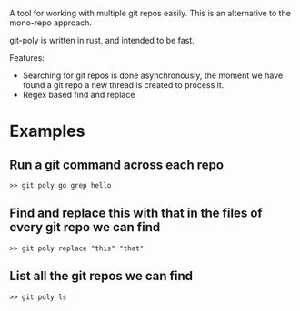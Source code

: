 A tool for working with multiple git repos easily.
This is an alternative to the mono-repo approach.

git-poly is written in rust, and intended to be fast.

Features:
- Searching for git repos is done asynchronously, the moment we have found a git
  repo a new thread is created to process it.
- Regex based find and replace


# Examples
## Run a git command across each repo
```
>> git poly go grep hello
```

## Find and replace this with that in the files of every git repo we can find
```
>> git poly replace "this" "that"
```

## List all the git repos we can find
```
>> git poly ls
```
